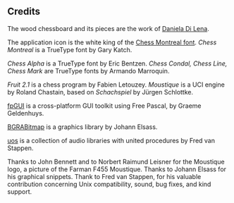 
## Credits

The wood chessboard and its pieces are the work of [Daniela Di Lena](https://dilena.de/chess-artwork-pieces-and-board-art-assets).

The application icon is the white king of the [Chess Montreal font](http://alcor.concordia.ca/~gpkatch/montreal_font.html). *Chess Montreal* is a TrueType font by Gary Katch.

*Chess Alpha* is a TrueType font by Eric Bentzen. *Chess Condal, Chess Line, Chess Mark* are TrueType fonts by Armando Marroquin.

*Fruit 2.1* is a chess program by Fabien Letouzey. *Moustique* is a UCI engine by Roland Chastain, based on *Schachspiel* by Jürgen Schlottke.

[fpGUI](https://github.com/graemeg/fpGUI) is a cross-platform GUI toolkit using Free Pascal, by Graeme Geldenhuys.

[BGRABitmap](https://github.com/bgrabitmap/bgrabitmap) is a graphics library by Johann Elsass.

[uos](https://github.com/fredvs/uos) is a collection of audio libraries with united procedures by Fred van Stappen.

Thanks to John Bennett and to Norbert Raimund Leisner for the Moustique logo, a picture of the Farman F455 Moustique. Thanks to Johann Elsass for his graphical snippets. Thank to Fred van Stappen, for his valuable contribution concerning Unix compatibility, sound, bug fixes, and kind support.
